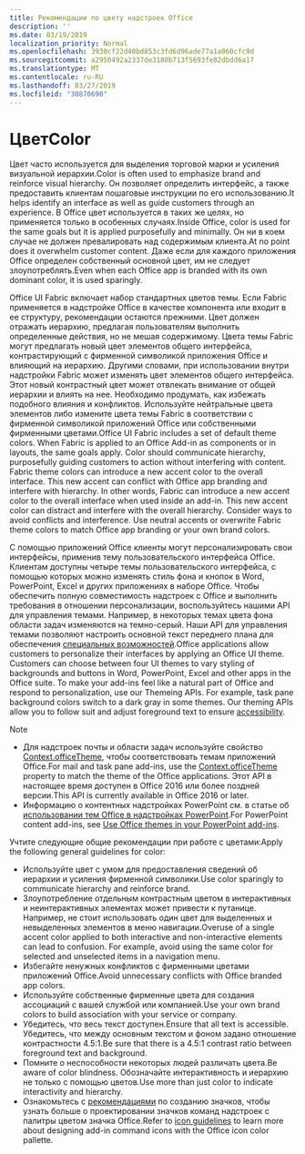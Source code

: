 ```yaml
---
title: Рекомендации по цвету надстроек Office
description: ''
ms.date: 03/19/2019
localization_priority: Normal
ms.openlocfilehash: 3930cf22d40bd853c3fd6d96ade77a1a060cfc9d
ms.sourcegitcommit: a2950492a2337de3180b713f5693fe82dbdd6a17
ms.translationtype: MT
ms.contentlocale: ru-RU
ms.lasthandoff: 03/27/2019
ms.locfileid: "30870690"
---
```

# <a name="color"></a><span data-ttu-id="0cb5c-102">Цвет</span><span class="sxs-lookup"><span data-stu-id="0cb5c-102">Color</span></span>

<span data-ttu-id="0cb5c-103">Цвет часто используется для выделения торговой марки и усиления визуальной иерархии.</span><span class="sxs-lookup"><span data-stu-id="0cb5c-103">Color is often used to emphasize brand and reinforce visual hierarchy.</span></span> <span data-ttu-id="0cb5c-104">Он позволяет определить интерфейс, а также предоставить клиентам пошаговые инструкции по его использованию.</span><span class="sxs-lookup"><span data-stu-id="0cb5c-104">It helps identify an interface as well as guide customers through an experience.</span></span> <span data-ttu-id="0cb5c-105">В Office цвет используется в таких же целях, но применяется только в особенных случаях.</span><span class="sxs-lookup"><span data-stu-id="0cb5c-105">Inside Office, color is used for the same goals but it is applied purposefully and minimally.</span></span> <span data-ttu-id="0cb5c-106">Он ни в коем случае не должен превалировать над содержимым клиента.</span><span class="sxs-lookup"><span data-stu-id="0cb5c-106">At no point does it overwhelm customer content.</span></span> <span data-ttu-id="0cb5c-107">Даже если для каждого приложения Office определен собственный основной цвет, им не следует злоупотреблять.</span><span class="sxs-lookup"><span data-stu-id="0cb5c-107">Even when each Office app is branded with its own dominant color, it is used sparingly.</span></span>

<span data-ttu-id="0cb5c-p102">Office UI Fabric включает набор стандартных цветов темы. Если Fabric применяется в надстройке Office в качестве компонента или входит в ее структуру, рекомендации остаются прежними. Цвет должен отражать иерархию, предлагая пользователям выполнить определенные действия, но не мешая содержимому. Цвета темы Fabric могут предлагать новый цвет элементов общего интерфейса, контрастирующий с фирменной символикой приложения Office и влияющий на иерархию. Другими словами, при использовании внутри надстройки Fabric может изменять цвет элементов общего интерфейса. Этот новый контрастный цвет может отвлекать внимание от общей иерархии и влиять на нее. Необходимо продумать, как избежать подобного влияния и конфликтов. Используйте нейтральные цвета элементов либо измените цвета темы Fabric в соответствии с фирменной символикой приложений Office или собственными фирменными цветами.</span><span class="sxs-lookup"><span data-stu-id="0cb5c-p102">Office UI Fabric includes a set of default theme colors. When Fabric is applied to an Office Add-in as components or in layouts, the same goals apply. Color should communicate hierarchy, purposefully guiding customers to action without interfering with content. Fabric theme colors can introduce a new accent color to the overall interface. This new accent can conflict with Office app branding and interfere with hierarchy. In other words, Fabric can introduce a new accent color to the overall interface when used inside an add-in. This new accent color can distract and interfere with the overall hierarchy. Consider ways to avoid conflicts and interference. Use neutral accents or overwrite Fabric theme colors to match Office app branding or your own brand colors.</span></span>

<span data-ttu-id="0cb5c-p103">С помощью приложений Office клиенты могут персонализировать свои интерфейсы, применив тему пользовательского интерфейса Office. Клиентам доступны четыре темы пользовательского интерфейса, с помощью которых можно изменять стиль фона и кнопок в Word, PowerPoint, Excel и других приложениях в наборе Office. Чтобы обеспечить полную совместимость надстроек с Office и выполнить требования в отношении персонализации, воспользуйтесь нашими API для управления темами. Например, в некоторых темах цвета фона области задач изменяются на темно-серый. Наши API для управления темами позволяют настроить основной текст переднего плана для обеспечения [специальных возможностей](../design/accessibility-guidelines.md).</span><span class="sxs-lookup"><span data-stu-id="0cb5c-p103">Office applications allow customers to personalize their interfaces by applying an Office UI theme. Customers can choose between four UI themes to vary styling of backgrounds and buttons in Word, PowerPoint, Excel and other apps in the Office suite. To make your add-ins feel like a natural part of Office and respond to personalization, use our Themeing APIs. For example, task pane background colors switch to a dark gray in some themes. Our theming APIs allow you to follow suit and adjust foreground text to ensure [accessibility](../design/accessibility-guidelines.md).</span></span>

> [!NOTE]
> - <span data-ttu-id="0cb5c-122">Для надстроек почты и области задач используйте свойство [Context.officeTheme](/javascript/api/office/office.context), чтобы соответствовать темам приложений Office.</span><span class="sxs-lookup"><span data-stu-id="0cb5c-122">For mail and task pane add-ins, use the [Context.officeTheme](/javascript/api/office/office.context) property to match the theme of the Office applications.</span></span> <span data-ttu-id="0cb5c-123">Этот API в настоящее время доступен в Office 2016 или более поздней версии.</span><span class="sxs-lookup"><span data-stu-id="0cb5c-123">This API is currently available in Office 2016 or later.</span></span>
> - <span data-ttu-id="0cb5c-124">Информацию о контентных надстройках PowerPoint см. в статье об [использовании тем Office в надстройках PowerPoint](../powerpoint/use-document-themes-in-your-powerpoint-add-ins.md).</span><span class="sxs-lookup"><span data-stu-id="0cb5c-124">For PowerPoint content add-ins, see [Use Office themes in your PowerPoint add-ins](../powerpoint/use-document-themes-in-your-powerpoint-add-ins.md).</span></span>

<span data-ttu-id="0cb5c-125">Учтите следующие общие рекомендации при работе с цветами:</span><span class="sxs-lookup"><span data-stu-id="0cb5c-125">Apply the following general guidelines for color:</span></span>

* <span data-ttu-id="0cb5c-126">Используйте цвет с умом для предоставления сведений об иерархии и усиления фирменной символики.</span><span class="sxs-lookup"><span data-stu-id="0cb5c-126">Use color sparingly to communicate hierarchy and reinforce brand.</span></span>
* <span data-ttu-id="0cb5c-p105">Злоупотребление отдельным контрастным цветом в интерактивных и неинтерактивных элементах может привести к путанице. Например, не стоит использовать один цвет для выделенных и невыделенных элементов в меню навигации.</span><span class="sxs-lookup"><span data-stu-id="0cb5c-p105">Overuse of a single accent color applied to both interactive and non-interactive elements can lead to confusion. For example, avoid using the same color for selected and unselected items in a navigation menu.</span></span>
* <span data-ttu-id="0cb5c-129">Избегайте ненужных конфликтов с фирменными цветами приложений Office.</span><span class="sxs-lookup"><span data-stu-id="0cb5c-129">Avoid unnecessary conflicts with Office branded app colors.</span></span>
* <span data-ttu-id="0cb5c-130">Используйте собственные фирменные цвета для создания ассоциаций с вашей службой или компанией.</span><span class="sxs-lookup"><span data-stu-id="0cb5c-130">Use your own brand colors to build association with your service or company.</span></span>
* <span data-ttu-id="0cb5c-131">Убедитесь, что весь текст доступен.</span><span class="sxs-lookup"><span data-stu-id="0cb5c-131">Ensure that all text is accessible.</span></span> <span data-ttu-id="0cb5c-132">Убедитесь, что между основным текстом и фоном задано отношение контрастности 4.5:1.</span><span class="sxs-lookup"><span data-stu-id="0cb5c-132">Be sure that there is a 4.5:1 contrast ratio between foreground text and background.</span></span>
* <span data-ttu-id="0cb5c-133">Помните о неспособности некоторых людей различать цвета.</span><span class="sxs-lookup"><span data-stu-id="0cb5c-133">Be aware of color blindness.</span></span> <span data-ttu-id="0cb5c-134">Обозначайте интерактивность и иерархию не только с помощью цветов.</span><span class="sxs-lookup"><span data-stu-id="0cb5c-134">Use more than just color to indicate interactivity and hierarchy.</span></span>
* <span data-ttu-id="0cb5c-135">Ознакомьтесь с [рекомендациями](../design/add-in-icons.md) по созданию значков, чтобы узнать больше о проектировании значков команд надстроек с палитры цветом значка Office.</span><span class="sxs-lookup"><span data-stu-id="0cb5c-135">Refer to [icon guidelines](../design/add-in-icons.md) to learn more about designing add-in command icons with the Office icon color pallette.</span></span>
